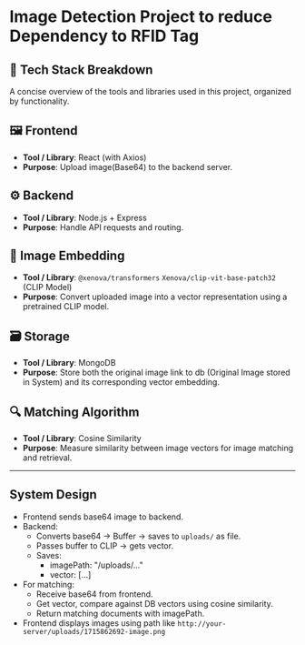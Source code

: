 # Image Detection Project to reduce Dependency to RFID Tag



## 🔧 Tech Stack Breakdown

A concise overview of the tools and libraries used in this project, organized by functionality.

## 🖼️ Frontend
- **Tool / Library**: React (with Axios)  
- **Purpose**: Upload image(Base64) to the backend server.

## ⚙️ Backend
- **Tool / Library**: Node.js + Express  
- **Purpose**: Handle API requests and routing.

## 🧠 Image Embedding
- **Tool / Library**: `@xenova/transformers` `Xenova/clip-vit-base-patch32` (CLIP Model)  
- **Purpose**: Convert uploaded image into a vector representation using a pretrained CLIP model.

## 🗃️ Storage
- **Tool / Library**: MongoDB  
- **Purpose**: Store both the original image link to db (Original Image stored in System) and its corresponding vector embedding.

## 🔍 Matching Algorithm
- **Tool / Library**: Cosine Similarity  
- **Purpose**: Measure similarity between image vectors for image matching and retrieval.

---

## System Design

- Frontend sends base64 image to backend.
- Backend:
   - Converts base64 → Buffer → saves to `uploads/` as file.
   - Passes buffer to CLIP → gets vector.
   - Saves:
      - imagePath: "/uploads/..."
      - vector: [...]
- For matching:
   - Receive base64 from frontend.
   - Get vector, compare against DB vectors using cosine similarity.
   - Return matching documents with imagePath.
- Frontend displays images using path like `http://your-server/uploads/1715862692-image.png`

